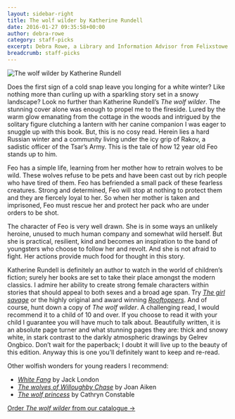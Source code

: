 ```yaml
---
layout: sidebar-right
title: The wolf wilder by Katherine Rundell
date: 2016-01-27 09:35:58+00:00
author: debra-rowe
category: staff-picks
excerpt: Debra Rowe, a Library and Information Advisor from Felixstowe Library reviews this wintery novel for young people.
breadcrumb: staff-picks
---
```

![The wolf wilder by Katherine Rundell](/images/featured/featured-the-wolf-wilder.jpg)

Does the first sign of a cold snap leave you longing for a white winter? Like nothing more than curling up with a sparkling story set in a snowy landscape? Look no further than Katherine Rundell’s <cite>The wolf wilder</cite>. The stunning cover alone was enough to propel me to the fireside. Lured by the warm glow emanating from the cottage in the woods and intrigued by the solitary figure clutching a lantern with her canine companion I was eager to snuggle up with this book. But, this is no cosy read. Herein lies a hard Russian winter and a community living under the icy grip of Rakov, a sadistic officer of the Tsar’s Army. This is the tale of how 12 year old Feo stands up to him.

Feo has a simple life, learning from her mother how to retrain wolves to be wild. These wolves refuse to be pets and have been cast out by rich people who have tired of them. Feo has befriended a small pack of these fearless creatures. Strong and determined, Feo will stop at nothing to protect them and they are fiercely loyal to her. So when her mother is taken and imprisoned, Feo must rescue her and protect her pack who are under orders to be shot.

The character of Feo is very well drawn. She is in some ways an unlikely heroine, unused to much human company and somewhat wild herself. But she is practical, resilient, kind and becomes an inspiration to the band of youngsters who choose to follow her and revolt. And she is not afraid to fight. Her actions provide much food for thought in this story.

Katherine Rundell is definitely an author to watch in the world of children’s fiction; surely her books are set to take their place amongst the modern classics. I admire her ability to create strong female characters within stories that should appeal to both sexes and a broad age span. Try [<cite>The girl savage</cite>](https://suffolk.spydus.co.uk/cgi-bin/spydus.exe/ENQ/OPAC/BIBENQ/20132896?QRY=CTIBIB%3C%20IRN(434456)&QRYTEXT=The%20girl%20savage) or the highly original and award winning [<cite>Rooftoppers</cite>](https://suffolk.spydus.co.uk/cgi-bin/spydus.exe/ENQ/OPAC/BIBENQ/20134021?QRY=CTIBIB%3C%20IRN(17853516)&QRYTEXT=Rooftoppers). And of course, hunt down a copy of <cite>The wolf wilder</cite>. A challenging read, I would recommend it to a child of 10 and over. If you choose to read it with your child I guarantee you will have much to talk about. Beautifully written, it is an absolute page turner and what stunning pages they are: thick and snowy white, in stark contrast to the darkly atmospheric drawings by Gelrev Ongbico. Don’t wait for the paperback; I doubt it will live up to the beauty of this edition. Anyway this is one you’ll definitely want to keep and re-read.

Other wolfish wonders for young readers I recommend:

  * [<cite>White Fang</cite>](https://suffolk.spydus.co.uk/cgi-bin/spydus.exe/ENQ/OPAC/BIBENQ/20128749?QRY=CTIBIB%3C%20IRN(41603)&QRYTEXT=White%20Fang) by Jack London
  * [<cite>The wolves of Willoughby Chase</cite>](https://suffolk.spydus.co.uk/cgi-bin/spydus.exe/ENQ/OPAC/BIBENQ/20129545?QRY=CTIBIB%3C%20IRN(544391)&QRYTEXT=The%20wolves%20of%20Willoughby%20Chase) by Joan Aiken
  * [<cite>The wolf princess</cite>](https://suffolk.spydus.co.uk/cgi-bin/spydus.exe/ENQ/OPAC/BIBENQ/20130354?QRY=CTIBIB%3C%20IRN(12979331)&QRYTEXT=The%20wolf%20princess) by Cathryn Constable

[Order <cite>The wolf wilder</cite> from our catalogue →](https://suffolk.spydus.co.uk/cgi-bin/spydus.exe/ENQ/OPAC/BIBENQ/16058358?QRY=CTIBIB%3C%20IRN(51021646)&QRYTEXT=The%20wolf%20wilder)
